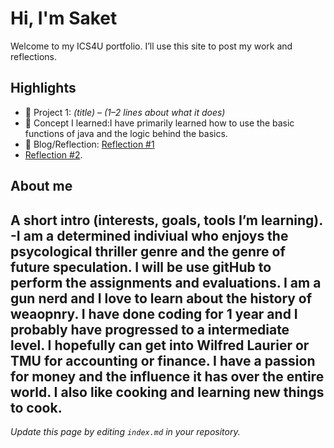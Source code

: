 # Hi, I'm Saket
Welcome to my ICS4U portfolio. I’ll use this site to post my work and reflections.

## Highlights
- 🔧 Project 1: *(title)* – *(1–2 lines about what it does)*
- 🧠 Concept I learned:I have primarily learned how to use the basic functions of java and the logic behind the basics. 
- 📝 Blog/Reflection: [Reflection #1](./posts/first_reflection.md)
- [Reflection #2](./posts/Secomd.md).

## About me
A short intro (interests, goals, tools I’m learning).
-I am a determined indiviual who enjoys the psycological thriller genre and the genre of future speculation. I will be use gitHub to perform the assignments and evaluations. I am a gun nerd and I love 
to learn about the history of weaopnry.  I have done coding for 1 year and I probably have progressed to a intermediate level. I hopefully can get into Wilfred Laurier or TMU for accounting or finance.
I have a passion for money and the influence it has over the entire world. I also like cooking and learning new things to cook. 
---
*Update this page by editing `index.md` in your repository.*
